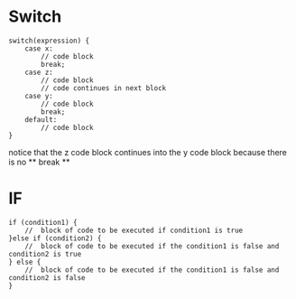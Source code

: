 # Switch

```
switch(expression) {
    case x:
        // code block
        break;
	case z:
		// code block
		// code continues in next block
    case y:
        // code block
        break;
    default:
        // code block
}
```

notice that the z code block continues into the y code block
because there is no ** break **

# IF

```
if (condition1) {
	//  block of code to be executed if condition1 is true
}else if (condition2) {
	//  block of code to be executed if the condition1 is false and condition2 is true
} else {
	//  block of code to be executed if the condition1 is false and condition2 is false
}
```